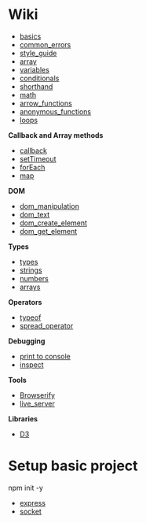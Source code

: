
# Wiki
* [basics](basics.md)
* [common_errors](common_errors.md)
* [style_guide](style_guide.md)
* [array](array.md)
* [variables](variables.md)
* [conditionals](conditionals.md)
* [shorthand](shorthand.md)
* [math](math.md)
* [arrow_functions](arrow_functions.md)
* [anonymous_functions](anonymous_functions.md)
* [loops](loops.md)

**Callback and Array methods**
* [callback](callback.md)
* [setTimeout](setTimeout.md)
* [forEach](forEach.md)
* [map](map.md)

**DOM**
* [dom_manipulation](dom_manipulation.md)
* [dom_text](dom_text.md)
* [dom_create_element](dom_create_element.md)
* [dom_get_element](dom_get_element.md)

**Types**
* [types](types.md)
* [strings](strings.md)
* [numbers](numbers.md)
* [arrays](arrays.md)

**Operators**
* [typeof](typeof.md)
* [spread_operator](spread_operator.md)

**Debugging**
* [print to console](print_to_console.md)
* [inspect](inspect.md)

**Tools**
* [Browserify](https://browserify.org/)
* [live_server](live_server.md) 

**Libraries**
* [D3](D3/index.md)

# Setup basic project
npm init -y

* [express](express.md)
* [socket](socket.md)
